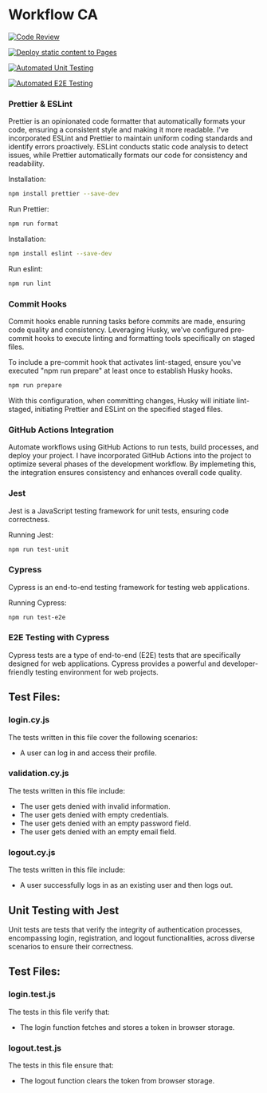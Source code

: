 # Workflow CA

[![Code Review](https://github.com/Sugal99/social-media-client/actions/workflows/gpt.yml/badge.svg)](https://github.com/Sugal99/social-media-client/actions/workflows/gpt.yml)

[![Deploy static content to Pages](https://github.com/Sugal99/social-media-client/actions/workflows/pages.yml/badge.svg)](https://github.com/Sugal99/social-media-client/actions/workflows/pages.yml)

[![Automated Unit Testing](https://github.com/Sugal99/social-media-client/actions/workflows/unit-test.yml/badge.svg?branch=workflow)](https://github.com/Sugal99/social-media-client/actions/workflows/unit-test.yml)

[![Automated E2E Testing](https://github.com/Sugal99/social-media-client/actions/workflows/e2e-test.yml/badge.svg?branch=workflow)](https://github.com/Sugal99/social-media-client/actions/workflows/e2e-test.yml)

### Prettier & ESLint

Prettier is an opinionated code formatter that automatically formats your code, ensuring a consistent style and making it more readable. I've incorporated ESLint and Prettier to maintain uniform coding standards and identify errors proactively.
ESLint conducts static code analysis to detect issues, while Prettier automatically formats our code for consistency and readability.

Installation:

```bash
npm install prettier --save-dev
```

Run Prettier:

```bash
npm run format
```

Installation:

```bash
npm install eslint --save-dev
```

Run eslint:

```bash
npm run lint
```

### Commit Hooks

Commit hooks enable running tasks before commits are made, ensuring code quality and consistency.
Leveraging Husky, we've configured pre-commit hooks to execute linting and formatting tools specifically on staged files.

To include a pre-commit hook that activates lint-staged, ensure you've executed "npm run prepare" at least once to establish Husky hooks.

```bash
npm run prepare
```

With this configuration, when committing changes, Husky will initiate lint-staged, initiating Prettier and ESLint on the specified staged files.

### GitHub Actions Integration

Automate workflows using GitHub Actions to run tests, build processes, and deploy your project.
I have incorporated GitHub Actions into the project to optimize several phases of the development workflow. By implemeting this, the integration ensures consistency and enhances overall code quality.

### Jest

Jest is a JavaScript testing framework for unit tests, ensuring code correctness.

Running Jest:

```bash
npm run test-unit
```

### Cypress

Cypress is an end-to-end testing framework for testing web applications.

Running Cypress:

```bash
npm run test-e2e
```

### E2E Testing with Cypress

Cypress tests are a type of end-to-end (E2E) tests that are specifically designed for web applications. Cypress provides a powerful and developer-friendly testing environment for web projects.

## Test Files:

### login.cy.js

The tests written in this file cover the following scenarios:

* A user can log in and access their profile.

### validation.cy.js

The tests written in this file include:

* The user gets denied with invalid information.
* The user gets denied with empty credentials.
* The user gets denied with an empty password field.
* The user gets denied with an empty email field.

### logout.cy.js
The tests written in this file include:

* A user successfully logs in as an existing user and then logs out.

## Unit Testing with Jest
Unit tests are tests that verify the integrity of authentication processes, encompassing login, registration, and logout functionalities, across diverse scenarios to ensure their correctness.

## Test Files:
### login.test.js

The tests in this file verify that:

* The login function fetches and stores a token in browser storage.

### logout.test.js
The tests in this file ensure that:

* The logout function clears the token from browser storage.
